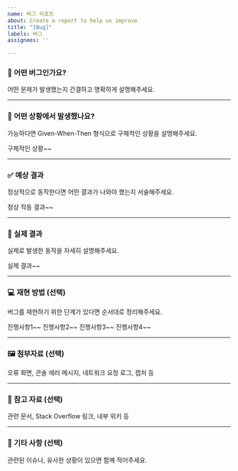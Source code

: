 ```yaml
---
name: 버그 리포트
about: Create a report to help us improve
title: "[Bug]"
labels: 버그
assignees: ''

---
```


### 🐞 어떤 버그인가요?
어떤 문제가 발생했는지 간결하고 명확하게 설명해주세요.


---

### 📍 어떤 상황에서 발생했나요?
가능하다면 Given-When-Then 형식으로 구체적인 상황을 설명해주세요.

구체적인 상황~~

---

### ✅ 예상 결과
정상적으로 동작한다면 어떤 결과가 나와야 했는지 서술해주세요.

정상 작동 결과~~

---

### 🧪 실제 결과
실제로 발생한 동작을 자세히 설명해주세요.

실제 결과~~

---

### 💻 재현 방법 (선택)
버그를 재현하기 위한 단계가 있다면 순서대로 정리해주세요.

진행사항1~~
진행사항2~~
진행사항3~~
진행사항4~~

---

### 🖼️ 첨부자료 (선택)
오류 화면, 콘솔 에러 메시지, 네트워크 요청 로그, 캡처 등

---

### 🔗 참고 자료 (선택)
관련 문서, Stack Overflow 링크, 내부 위키 등

---

### 📝 기타 사항 (선택)
관련된 이슈나, 유사한 상황이 있으면 함께 적어주세요.
